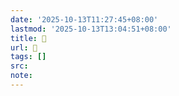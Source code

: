 ```yaml
---
date: '2025-10-13T11:27:45+08:00'
lastmod: '2025-10-13T13:04:51+08:00'
title: 󰙧
url: 󰙧
tags: []
src:
note:
---
```

